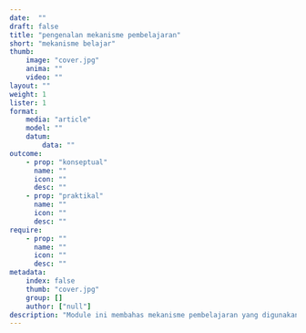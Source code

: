 ```yaml
---
date:  ""
draft: false
title: "pengenalan mekanisme pembelajaran"
short: "mekanisme belajar"
thumb:
    image: "cover.jpg"
    anima: ""
    video: ""
layout: ""
weight: 1
lister: 1
format:
    media: "article"
    model: ""
    datum:
        data: ""
outcome:
    - prop: "konseptual"
      name: ""
      icon: ""
      desc: ""
    - prop: "praktikal"
      name: ""
      icon: ""
      desc: ""
require:
    - prop: ""
      name: ""
      icon: ""
      desc: ""
metadata:
    index: false
    thumb: "cover.jpg"
    group: []
    author: ["null"]
description: "Module ini membahas mekanisme pembelajaran yang digunakan dalam setiap pertemuan"
---
```


